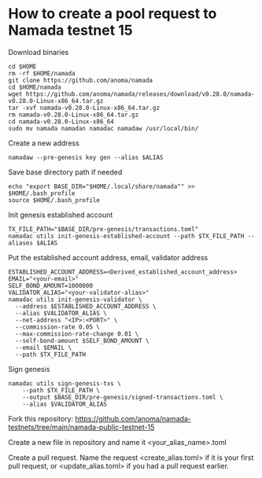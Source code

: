 # How to create a pool request to Namada testnet 15
Download binaries
```
cd $HOME
rm -rf $HOME/namada
git clone https://github.com/anoma/namada
cd $HOME/namada
wget https://github.com/anoma/namada/releases/download/v0.28.0/namada-v0.28.0-Linux-x86_64.tar.gz
tar -xvf namada-v0.28.0-Linux-x86_64.tar.gz
rm namada-v0.28.0-Linux-x86_64.tar.gz
cd namada-v0.28.0-Linux-x86_64
sudo mv namada namadan namadac namadaw /usr/local/bin/
```
Create a new address
```
namadaw --pre-genesis key gen --alias $ALIAS
```
Save base directory path if needed
```
echo "export BASE_DIR="$HOME/.local/share/namada"" >> $HOME/.bash_profile
source $HOME/.bash_profile
```
Init genesis established account
```
TX_FILE_PATH="$BASE_DIR/pre-genesis/transactions.toml"
namadac utils init-genesis-established-account --path $TX_FILE_PATH --aliases $ALIAS
```
Put the established account address, email, validator address
```
ESTABLISHED_ACCOUNT_ADDRESS=<Derived_established_account_address>
EMAIL="<your-email>"
SELF_BOND_AMOUNT=1000000
VALIDATOR_ALIAS="<your-validator-alias>"
namadac utils init-genesis-validator \
  --address $ESTABLISHED_ACCOUNT_ADDRESS \
  --alias $VALIDATOR_ALIAS \
  --net-address "<IP>:<PORT>" \
  --commission-rate 0.05 \
  --max-commission-rate-change 0.01 \
  --self-bond-amount $SELF_BOND_AMOUNT \
  --email $EMAIL \
  --path $TX_FILE_PATH
```
Sign genesis
```
namadac utils sign-genesis-txs \
    --path $TX_FILE_PATH \
    --output $BASE_DIR/pre-genesis/signed-transactions.toml \
    --alias $VALIDATOR_ALIAS
```
Fork this repository: https://github.com/anoma/namada-testnets/tree/main/namada-public-testnet-15   

Create a new file in repository and name it <your_alias_name>.toml   

Create a pull request. Name the request <create_alias.toml> if it is your first pull request, or <update_alias.toml> if you had a pull request earlier.
